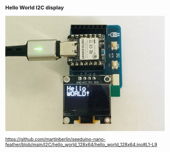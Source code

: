 ### Hello World I2C display

![Seeed hello world](/assets/hello_world_128x64.jpg)

https://github.com/martinberlin/seeduino-nano-feather/blob/main/I2C/hello_world_128x64/hello_world_128x64.ino#L1-L9
